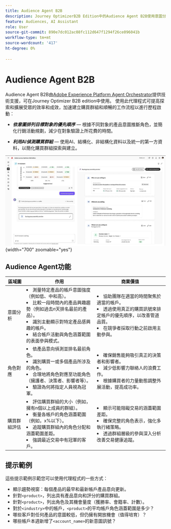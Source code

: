 ```yaml
---
title: Audience Agent B2B
description: Journey OptimizerB2B Edition中的Audience Agent B2B使用意圖分析和角色對應來建立購買群組，並加速B2B行銷工作流程。
feature: Audiences, AI Assistant
role: User
source-git-commit: 890e7dc012ac08fc112d647f1294f26ce096041b
workflow-type: tm+mt
source-wordcount: '417'
ht-degree: 0%

---
```


# Audience Agent B2B

Audience Agent B2B由[Adobe Experience Platform Agent Orchestrator](https://experienceleague.adobe.com/zh-hant/docs/experience-cloud-ai/experience-cloud-ai/agents/agent-orchestrator)提供技術支援，可在Journey Optimizer B2B edition中使用。 使用此代理程式可提高探索和擴展受眾的效率和成效，加速建立購買群組和順暢的工作流程以進行歷程啟動：

* **_依意圖排列目標對象的優先順序_** — 根據不同對象的產品意圖推斷角色，並簡化行銷活動規劃，減少在對象驗證上所花費的時間。

* **_利用AI偵測購買群組_** — 使用AI、結構化、非結構化資料以及統一的第一方資料，以簡化購買群組探索與建立。

![Audience Agent B2B處於全頁模式](./assets/audience-agent-full.png){width="700" zoomable="yes"}

## Audience Agent功能

| 區域圖 | 作用 | 商業價值 |
| ---- | ------------ | -------------- |
| 意圖分析 | <li> 測量特定產品的帳戶意圖強度（例如低、中和高）。 <li>比較一段時間內的產品興趣趨勢（例如過去&#x200B;_n_&#x200B;天排名最前的產品）。 <li>識別主動顯示對特定產品感興趣的帳戶。 <li>結合帳戶活動與角色涵蓋範圍的表面參與模式。 | <li>協助團隊在適當的時間聚焦於適當的帳戶。 <li>透過使用真正的購買訊號來排定帳戶的優先順序，以改善管道品質。 <li>在競爭者採取行動之前啟用主動參與。 |
| 角色對應 | <li>依產品意向偵測並排名最前角色。 <li>識別購買一或多個產品所涉及的角色。 <li>合理地將角色對應至功能角色（擁護者、決策者、影響者等）。 <li>驗證為何將指定人員視為冠軍。 | <li>確保銷售能夠吸引真正的決策者和影響者。 <li>減少低影響力聯絡人的浪費工作。 <li>根據購買者的力量動態調整外展活動，提高成功率。 |
| 購買群組評估 | <li>評估購買群組的大小（例如，擁有n個以上成員的群組）。 <li>衡量各帳戶的角色涵蓋範圍（例如，x%以下）。 <li>追蹤購買群組內的角色分配和涵蓋範圍差距。 <li>強調最近交易中有冠軍的客戶。 | <li>顯示可能阻礙交易的涵蓋範圍差距。 <li>確保完整的角色表示，強化多執行緒策略。 <li>透過群組層級的參與深入分析改善交易健康追蹤。 |

## 提示範例

這些提示範例示範您可以使用代理程式的一些方式：

* 顯示趨勢視窗：每個產品的最早和最新帳戶產品意向更新。
* 針對`<product>`，列出具有產品意向和評分的購買群組。
* 針對`<product>`，列出角色及其機會量度（獲勝率、會籍率、計數）。
* 對於`<industry>`中的帳戶，`<product>`的平均帳戶角色涵蓋範圍是多少？
* 哪些客戶對任何產品的意圖較低，但仍擁有開放機會（值得培育）？
* 哪些帳戶本週新增了`<account_name>`的新意圖訊號？
